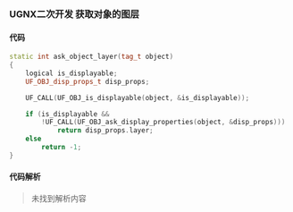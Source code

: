 ### UGNX二次开发 获取对象的图层

#### 代码

```cpp
static int ask_object_layer(tag_t object)
{
    logical is_displayable;
    UF_OBJ_disp_props_t disp_props;

    UF_CALL(UF_OBJ_is_displayable(object, &is_displayable));

    if (is_displayable &&
        !UF_CALL(UF_OBJ_ask_display_properties(object, &disp_props)))
            return disp_props.layer;
    else
        return -1;
}
```

#### 代码解析
> 未找到解析内容

